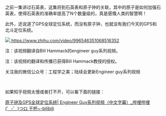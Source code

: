 <p>之前一集讲过石英表，这集将到石英表和原子钟的关联，其中的原子是如何加强石英表，使得石英表的准确率提高了N个数量级的，真是感慨人类的智慧啊！</p><p>此外，还说道了GPS全球定位系统，而没有原子钟，也就没有我们今天的GPS和北斗定位系统。</p><a class="video-box" href="http://link.zhihu.com/?target=https%3A//www.zhihu.com/video/996546351068516352" target="_blank" data-video-id="" data-video-playable="true" data-name="" data-poster="https://pic3.zhimg.com/v2-812c7b6ce765c2cf817fb86b34778ab3.jpg" data-lens-id="996546351068516352">              <img class="thumbnail" src="https://pic3.zhimg.com/v2-812c7b6ce765c2cf817fb86b34778ab3.jpg">              <span class="content">                <span class="title"><span class="z-ico-extern-gray"></span><span class="z-ico-extern-blue"></span></span>                <span class="url"><span class="z-ico-video"></span>https://www.zhihu.com/video/996546351068516352</span>              </span>            </a>            <p>注：该视频翻译自Bill Hammack的engineer guy系列视频。</p><p>注：该视频的翻译和传播已获得Bill Hammack教授的授权。</p><p>关注我的微信公众号：工程学之美；陆续会更新Engineer guy系列视频</p><p><br></p><p>如果知乎视频太慢或者打不开，可以看下面的链接：</p><p><a href="http://link.zhihu.com/?target=https%3A//www.bilibili.com/video/av25881649/" class=" wrap external" target="_blank" rel="nofollow noreferrer">原子钟及GPS全球定位系统| Engineer Guy系列视频（中文字幕）_哔哩哔哩 (゜-゜)つロ 干杯~-bilibili</a></p>
